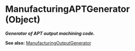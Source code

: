# ManufacturingAPTGenerator (Object)

**_Generator of APT output machining code._**

**See also:**      [ManufacturingOutputGenerator](../ManufacturingInterfaces/interface_ManufacturingOutputGenerator_169508.md)